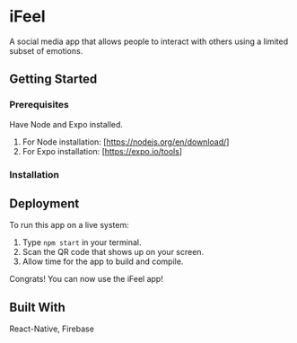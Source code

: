 # iFeel

A social media app that allows people to interact with others using a limited subset of emotions.

## Getting Started


### Prerequisites

Have Node and Expo installed.
1. For Node installation: [<https://nodejs.org/en/download/>]
2. For Expo installation: [<https://expo.io/tools>]

### Installation

## Deployment

To run this app on a live system:
1. Type `npm start` in your terminal.
2. Scan the QR code that shows up on your screen.
3. Allow time for the app to build and compile.

Congrats! You can now use the iFeel app!

## Built With

React-Native, Firebase
